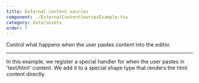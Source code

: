 ```yaml
---
title: External content sources
component: ./ExternalContentSourcesExample.tsx
category: data/assets
order: 7
---
```


Control what happens when the user pastes content into the editor.

---

In this example, we register a special handler for when the user pastes in 'text/html' content. We add it to a special shape type that renders the html content directly.
